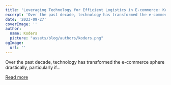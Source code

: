 ```yaml
---
title: 'Leveraging Technology for Efficient Logistics in E-commerce: Key Strategies for Scaling Up'
excerpt: 'Over the past decade, technology has transformed the e-commerce sphere drastically, particularly if...'
date: '2023-09-27'
coverImage: ''
author:
  name: Koders
  picture: "assets/blog/authors/koders.png"
ogImage:
  url: ''
---
```


Over the past decade, technology has transformed the e-commerce sphere drastically, particularly if...

[Read more](https://dev.to/ababichev/leveraging-technology-for-efficient-logistics-in-e-commerce-key-strategies-for-scaling-up-30op)
